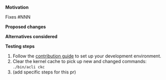 **Motivation**
<!-- What problem does this solve? Why is it important? What's the context? If this fixes an issue, link to it above. -->
Fixes #NNN

**Proposed changes**
<!-- What does this PR change? How does this impact end users? Are manual or automatic updates required? -->

**Alternatives considered**
<!-- How else could the original issue / use case be addressed? Why did you choose this solution over any others? -->

**Testing steps**
<!-- How can we replicate the issue and verify that this PR fixes it? -->

1. Follow the [contribution guide](https://github.com/acquia/cli/blob/master/CONTRIBUTING.md#building-and-testing) to set up your development environment.
2. Clear the kernel cache to pick up new and changed commands: `./bin/acli ckc`
3. (add specific steps for this pr)
